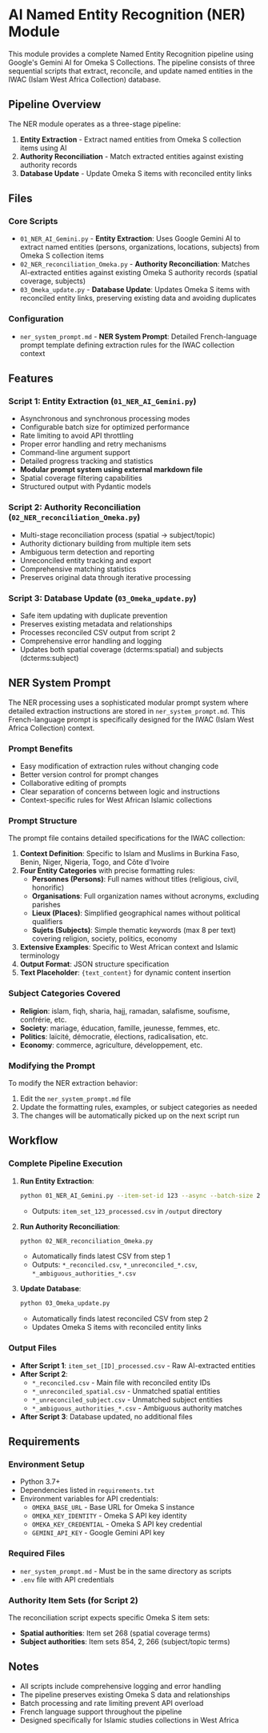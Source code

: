 # AI Named Entity Recognition (NER) Module

This module provides a complete Named Entity Recognition pipeline using Google's Gemini AI for Omeka S Collections. The pipeline consists of three sequential scripts that extract, reconcile, and update named entities in the IWAC (Islam West Africa Collection) database.

## Pipeline Overview

The NER module operates as a three-stage pipeline:

1. **Entity Extraction** - Extract named entities from Omeka S collection items using AI
2. **Authority Reconciliation** - Match extracted entities against existing authority records
3. **Database Update** - Update Omeka S items with reconciled entity links

## Files

### Core Scripts
- `01_NER_AI_Gemini.py` - **Entity Extraction**: Uses Google Gemini AI to extract named entities (persons, organizations, locations, subjects) from Omeka S collection items
- `02_NER_reconciliation_Omeka.py` - **Authority Reconciliation**: Matches AI-extracted entities against existing Omeka S authority records (spatial coverage, subjects)
- `03_Omeka_update.py` - **Database Update**: Updates Omeka S items with reconciled entity links, preserving existing data and avoiding duplicates

### Configuration
- `ner_system_prompt.md` - **NER System Prompt**: Detailed French-language prompt template defining extraction rules for the IWAC collection context

## Features

### Script 1: Entity Extraction (`01_NER_AI_Gemini.py`)
- Asynchronous and synchronous processing modes
- Configurable batch size for optimized performance  
- Rate limiting to avoid API throttling
- Proper error handling and retry mechanisms
- Command-line argument support
- Detailed progress tracking and statistics
- **Modular prompt system using external markdown file**
- Spatial coverage filtering capabilities
- Structured output with Pydantic models

### Script 2: Authority Reconciliation (`02_NER_reconciliation_Omeka.py`)
- Multi-stage reconciliation process (spatial → subject/topic)
- Authority dictionary building from multiple item sets
- Ambiguous term detection and reporting
- Unreconciled entity tracking and export
- Comprehensive matching statistics
- Preserves original data through iterative processing

### Script 3: Database Update (`03_Omeka_update.py`)
- Safe item updating with duplicate prevention
- Preserves existing metadata and relationships
- Processes reconciled CSV output from script 2
- Comprehensive error handling and logging
- Updates both spatial coverage (dcterms:spatial) and subjects (dcterms:subject)

## NER System Prompt

The NER processing uses a sophisticated modular prompt system where detailed extraction instructions are stored in `ner_system_prompt.md`. This French-language prompt is specifically designed for the IWAC (Islam West Africa Collection) context.

### Prompt Benefits
- Easy modification of extraction rules without changing code
- Better version control for prompt changes
- Collaborative editing of prompts
- Clear separation of concerns between logic and instructions
- Context-specific rules for West African Islamic collections

### Prompt Structure

The prompt file contains detailed specifications for the IWAC collection:

1. **Context Definition**: Specific to Islam and Muslims in Burkina Faso, Benin, Niger, Nigeria, Togo, and Côte d'Ivoire
2. **Four Entity Categories** with precise formatting rules:
   - **Personnes (Persons)**: Full names without titles (religious, civil, honorific)
   - **Organisations**: Full organization names without acronyms, excluding parishes
   - **Lieux (Places)**: Simplified geographical names without political qualifiers
   - **Sujets (Subjects)**: Simple thematic keywords (max 8 per text) covering religion, society, politics, economy
3. **Extensive Examples**: Specific to West African context and Islamic terminology
4. **Output Format**: JSON structure specification
5. **Text Placeholder**: `{text_content}` for dynamic content insertion

### Subject Categories Covered
- **Religion**: islam, fiqh, sharia, hajj, ramadan, salafisme, soufisme, confrérie, etc.
- **Society**: mariage, éducation, famille, jeunesse, femmes, etc.
- **Politics**: laïcité, démocratie, élections, radicalisation, etc.
- **Economy**: commerce, agriculture, développement, etc.

### Modifying the Prompt

To modify the NER extraction behavior:
1. Edit the `ner_system_prompt.md` file
2. Update the formatting rules, examples, or subject categories as needed
3. The changes will be automatically picked up on the next script run

## Workflow

### Complete Pipeline Execution

1. **Run Entity Extraction**:
   ```bash
   python 01_NER_AI_Gemini.py --item-set-id 123 --async --batch-size 20 --timeout 30
   ```
   - Outputs: `item_set_123_processed.csv` in `/output` directory

2. **Run Authority Reconciliation**:
   ```bash
   python 02_NER_reconciliation_Omeka.py
   ```
   - Automatically finds latest CSV from step 1
   - Outputs: `*_reconciled.csv`, `*_unreconciled_*.csv`, `*_ambiguous_authorities_*.csv`

3. **Update Database**:
   ```bash
   python 03_Omeka_update.py
   ```
   - Automatically finds latest reconciled CSV from step 2
   - Updates Omeka S items with reconciled entity links

### Output Files

- **After Script 1**: `item_set_[ID]_processed.csv` - Raw AI-extracted entities
- **After Script 2**: 
  - `*_reconciled.csv` - Main file with reconciled entity IDs
  - `*_unreconciled_spatial.csv` - Unmatched spatial entities
  - `*_unreconciled_subject.csv` - Unmatched subject entities  
  - `*_ambiguous_authorities_*.csv` - Ambiguous authority matches
- **After Script 3**: Database updated, no additional files

## Requirements

### Environment Setup
- Python 3.7+
- Dependencies listed in `requirements.txt`
- Environment variables for API credentials:
  - `OMEKA_BASE_URL` - Base URL for Omeka S instance
  - `OMEKA_KEY_IDENTITY` - Omeka S API key identity  
  - `OMEKA_KEY_CREDENTIAL` - Omeka S API key credential
  - `GEMINI_API_KEY` - Google Gemini API key

### Required Files
- `ner_system_prompt.md` - Must be in the same directory as scripts
- `.env` file with API credentials

### Authority Item Sets (for Script 2)
The reconciliation script expects specific Omeka S item sets:
- **Spatial authorities**: Item set 268 (spatial coverage terms)
- **Subject authorities**: Item sets 854, 2, 266 (subject/topic terms)

## Notes

- All scripts include comprehensive logging and error handling
- The pipeline preserves existing Omeka S data and relationships
- Batch processing and rate limiting prevent API overload
- French language support throughout the pipeline
- Designed specifically for Islamic studies collections in West Africa
